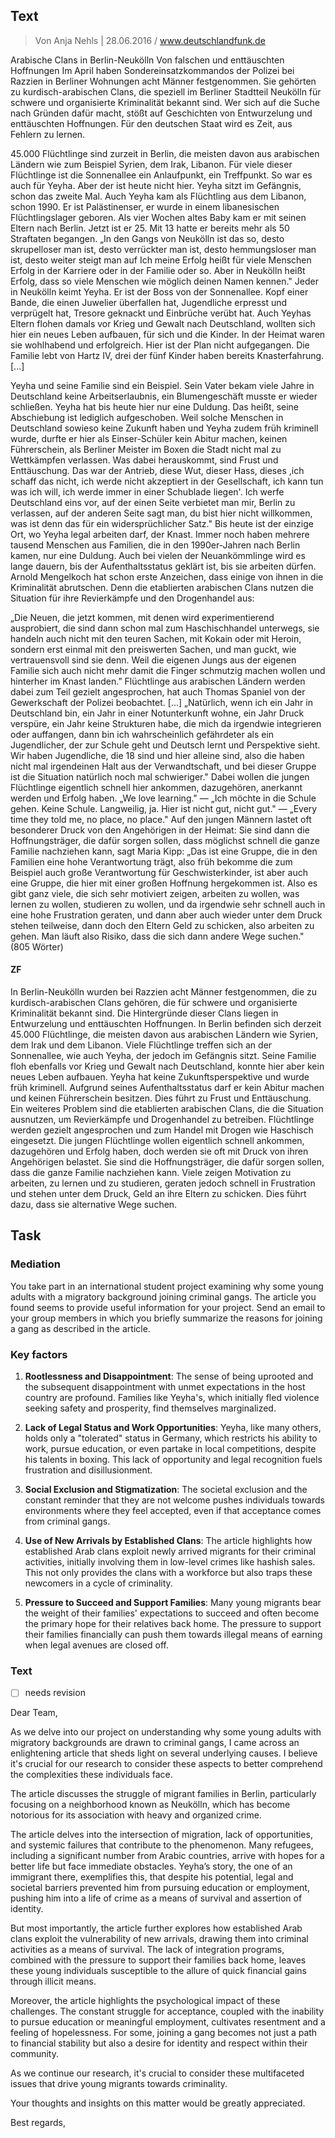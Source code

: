 ## Text 

> Von Anja Nehls | 28.06.2016 / www.deutschlandfunk.de 

Arabische Clans in Berlin-Neukölln Von falschen und enttäuschten Hoffnungen Im April haben Sondereinsatzkommandos der Polizei bei Razzien in Berliner Wohnungen acht Männer festgenommen. Sie gehörten zu kurdisch-arabischen Clans, die speziell im Berliner Stadtteil Neukölln für schwere und organisierte Kriminalität bekannt sind. Wer sich auf die Suche nach Gründen dafür macht, stößt auf Geschichten von Entwurzelung und enttäuschten Hoffnungen. Für den deutschen Staat wird es Zeit, aus Fehlern zu lernen. 

45.000 Flüchtlinge sind zurzeit in Berlin, die meisten davon aus arabischen Ländern wie zum Beispiel Syrien, dem Irak, Libanon. Für viele dieser Flüchtlinge ist die Sonnenallee ein Anlaufpunkt, ein Treffpunkt. So war es auch für Yeyha. Aber der ist heute nicht hier. Yeyha sitzt im Gefängnis, schon das zweite Mal. Auch Yeyha kam als Flüchtling aus dem Libanon, schon 1990. Er ist Palästinenser, er wurde in einem libanesischen Flüchtlingslager geboren. Als vier Wochen altes Baby kam er mit seinen Eltern nach Berlin. Jetzt ist er 25. Mit 13 hatte er bereits mehr als 50 Straftaten begangen. „In den Gangs von Neukölln ist das so, desto skrupelloser man ist, desto verrückter man ist, desto hemmungsloser man ist, desto weiter steigt man auf Ich meine Erfolg heißt für viele Menschen Erfolg in der Karriere oder in der Familie oder so. Aber in Neukölln heißt Erfolg, dass so viele Menschen wie möglich deinen Namen kennen." Jeder in Neukölln keimt Yeyha. Er ist der Boss von der Sonnenallee. Kopf einer Bande, die einen Juwelier überfallen hat, Jugendliche erpresst und verprügelt hat, Tresore geknackt und Einbrüche verübt hat. Auch Yeyhas Eltern flohen damals vor Krieg und Gewalt nach Deutschland, wollten sich hier ein neues Leben aufbauen, für sich und die Kinder. In der Heimat waren sie wohlhabend und erfolgreich. Hier ist der Plan nicht aufgegangen. Die Familie lebt von Hartz IV, drei der fünf Kinder haben bereits Knasterfahrung. [...]

Yeyha und seine Familie sind ein Beispiel. Sein Vater bekam viele Jahre in Deutschland keine Arbeitserlaubnis, ein Blumengeschäft musste er wieder schließen. Yeyha hat bis heute hier nur eine Duldung. Das heißt, seine Abschiebung ist lediglich aufgeschoben. Weil solche Menschen in Deutschland sowieso keine Zukunft haben und Yeyha zudem früh kriminell wurde, durfte er hier als Einser-Schüler kein Abitur machen, keinen Führerschein, als Berliner Meister im Boxen die Stadt nicht mal zu Wettkämpfen verlassen. Was dabei herauskommt, sind Frust und Enttäuschung. Das war der Antrieb, diese Wut, dieser Hass, dieses ,ich schaff das nicht, ich werde nicht akzeptiert in der Gesellschaft, ich kann tun was ich will, ich werde immer in einer Schublade liegen'. Ich werfe Deutschland eins vor, auf der einen Seite verbietet man mir, Berlin zu verlassen, auf der anderen Seite sagt man, du bist hier nicht willkommen, was ist denn das für ein widersprüchlicher Satz." Bis heute ist der einzige Ort, wo Yeyha legal arbeiten darf, der Knast. Immer noch haben mehrere tausend Menschen aus Familien, die in den 1990er-Jahren nach Berlin kamen, nur eine Duldung. Auch bei vielen der Neuankömmlinge wird es lange dauern, bis der Aufenthaltsstatus geklärt ist, bis sie arbeiten dürfen. Arnold Mengelkoch hat schon erste Anzeichen, dass einige von ihnen in die Kriminalität abrutschen. Denn die etablierten arabischen Clans nutzen die Situation für ihre Revierkämpfe und den Drogenhandel aus: 


„Die Neuen, die jetzt kommen, mit denen wird experimentierend ausprobiert, die sind dann schon mal zum Haschischhandel unterwegs, sie handeln auch nicht mit den teuren Sachen, mit Kokain oder mit Heroin, sondern erst einmal mit den preiswerten Sachen, und man guckt, wie vertrauensvoll sind sie denn. Weil die eigenen Jungs aus der eigenen Familie sich auch nicht mehr damit die Finger schmutzig machen wollen und hinterher im Knast landen.” Flüchtlinge aus arabischen Ländern werden dabei zum Teil gezielt angesprochen, hat auch Thomas Spaniel von der Gewerkschaft der Polizei beobachtet. [...] „Natürlich, wenn ich ein Jahr in Deutschland bin, ein Jahr in einer Notunterkunft wohne, ein Jahr Druck verspüre, ein Jahr keine Strukturen habe, die mich da irgendwie integrieren oder auffangen, dann bin ich wahrscheinlich gefährdeter als ein Jugendlicher, der zur Schule geht und Deutsch lernt und Perspektive sieht. Wir haben Jugendliche, die 18 sind und hier alleine sind, also die haben nicht mal irgendeinen Halt aus der Verwandtschaft, und bei dieser Gruppe ist die Situation natürlich noch mal schwieriger." Dabei wollen die jungen Flüchtlinge eigentlich schnell hier ankommen, dazugehören, anerkannt werden und Erfolg haben. „We love learning." — „Ich möchte in die Schule gehen. Keine Schule. Langweilig, ja. Hier ist nicht gut, nicht gut." — „Every time they told me, no place, no place." Auf den jungen Männern lastet oft besonderer Druck von den Angehörigen in der Heimat: Sie sind dann die Hoffnungsträger, die dafür sorgen sollen, dass möglichst schnell die ganze Familie nachziehen kann, sagt Maria Kipp: „Das ist eine Gruppe, die in den Familien eine hohe Verantwortung trägt, also früh bekomme die zum Beispiel auch große Verantwortung für Geschwisterkinder, ist aber auch eine Gruppe, die hier mit einer großen Hoffnung hergekommen ist. Also es gibt ganz viele, die sich sehr motiviert zeigen, arbeiten zu wollen, was lernen zu wollen, studieren zu wollen, und da irgendwie sehr schnell auch in eine hohe Frustration geraten, und dann aber auch wieder unter dem Druck stehen teilweise, dann doch den Eltern Geld zu schicken, also arbeiten zu gehen. Man läuft also Risiko, dass die sich dann andere Wege suchen." (805 Wörter) 

#### ZF

In Berlin-Neukölln wurden bei Razzien acht Männer festgenommen, die zu kurdisch-arabischen Clans gehören, die für schwere und organisierte Kriminalität bekannt sind. Die Hintergründe dieser Clans liegen in Entwurzelung und enttäuschten Hoffnungen. In Berlin befinden sich derzeit 45.000 Flüchtlinge, die meisten davon aus arabischen Ländern wie Syrien, dem Irak und dem Libanon. Viele Flüchtlinge treffen sich an der Sonnenallee, wie auch Yeyha, der jedoch im Gefängnis sitzt. Seine Familie floh ebenfalls vor Krieg und Gewalt nach Deutschland, konnte hier aber kein neues Leben aufbauen. Yeyha hat keine Zukunftsperspektive und wurde früh kriminell. Aufgrund seines Aufenthaltsstatus darf er kein Abitur machen und keinen Führerschein besitzen. Dies führt zu Frust und Enttäuschung. Ein weiteres Problem sind die etablierten arabischen Clans, die die Situation ausnutzen, um Revierkämpfe und Drogenhandel zu betreiben. Flüchtlinge werden gezielt angesprochen und zum Handel mit Drogen wie Haschisch eingesetzt. Die jungen Flüchtlinge wollen eigentlich schnell ankommen, dazugehören und Erfolg haben, doch werden sie oft mit Druck von ihren Angehörigen belastet. Sie sind die Hoffnungsträger, die dafür sorgen sollen, dass die ganze Familie nachziehen kann. Viele zeigen Motivation zu arbeiten, zu lernen und zu studieren, geraten jedoch schnell in Frustration und stehen unter dem Druck, Geld an ihre Eltern zu schicken. Dies führt dazu, dass sie alternative Wege suchen.


## Task 

### Mediation 
You take part in an international student project examining why some young adults with a migratory background joining criminal gangs. The article you found seems to provide useful information for your project. Send an email to your group members in which you briefly summarize the reasons for joining a gang as described in the article. 



### Key factors

1. **Rootlessness and Disappointment**: The sense of being uprooted and the subsequent disappointment with unmet expectations in the host country are profound. Families like Yeyha's, which initially fled violence seeking safety and prosperity, find themselves marginalized.

2. **Lack of Legal Status and Work Opportunities**: Yeyha, like many others, holds only a "tolerated" status in Germany, which restricts his ability to work, pursue education, or even partake in local competitions, despite his talents in boxing. This lack of opportunity and legal recognition fuels frustration and disillusionment.

3. **Social Exclusion and Stigmatization**: The societal exclusion and the constant reminder that they are not welcome pushes individuals towards environments where they feel accepted, even if that acceptance comes from criminal gangs.

4. **Use of New Arrivals by Established Clans**: The article highlights how established Arab clans exploit newly arrived migrants for their criminal activities, initially involving them in low-level crimes like hashish sales. This not only provides the clans with a workforce but also traps these newcomers in a cycle of criminality.

5. **Pressure to Succeed and Support Families**: Many young migrants bear the weight of their families' expectations to succeed and often become the primary hope for their relatives back home. The pressure to support their families financially can push them towards illegal means of earning when legal avenues are closed off.



### Text 

- [ ] needs revision 

Dear Team,

As we delve into our project on understanding why some young adults with migratory backgrounds are drawn to criminal gangs, I came across an enlightening article that sheds light on several underlying causes. I believe it's crucial for our research to consider these aspects to better comprehend the complexities these individuals face.

The article discusses the struggle of migrant families in Berlin, particularly focusing on a neighborhood known as Neukölln, which has become notorious for its association with heavy and organized crime. 

The article delves into the intersection of migration, lack of opportunities, and systemic failures that contribute to the phenomenon. 
Many refugees, including a significant number from Arabic countries, arrive with hopes for a better life but face immediate obstacles. Yeyha’s story, the one of an immigrant there, exemplifies this, that despite his potential, legal and societal barriers prevented him from pursuing education or employment, pushing him into a life of crime as a means of survival and assertion of identity.

But most importantly, the article  further explores how established Arab clans exploit the vulnerability of new arrivals, drawing them into criminal activities as a means of survival. The lack of integration programs, combined with the pressure to support their families back home, leaves these young individuals susceptible to the allure of quick financial gains through illicit means. 

Moreover, the article highlights the psychological impact of these challenges. The constant struggle for acceptance, coupled with the inability to pursue education or meaningful employment, cultivates resentment and a feeling of hopelessness. For some, joining a gang becomes not just a path to financial stability but also a desire for identity and respect within their community.

As we continue our research, it's crucial to consider these multifaceted issues that drive young migrants towards criminality. 

Your thoughts and insights on this matter would be greatly appreciated.

Best regards,
